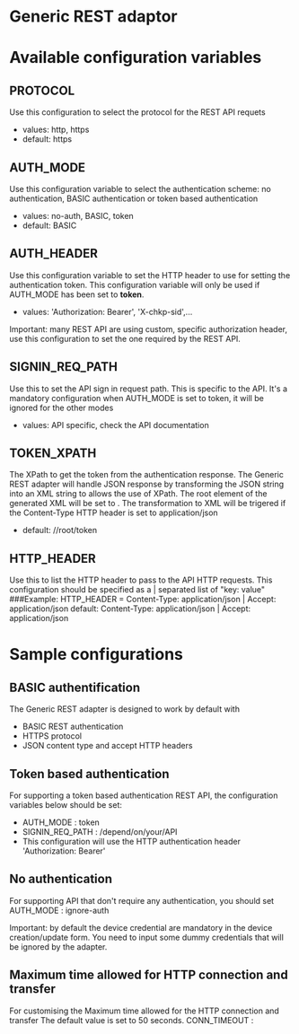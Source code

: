 Generic REST adaptor
====================

# Available configuration variables

## PROTOCOL
Use this configuration to select the protocol for the REST API requets
* values: http, https
* default: https 

## AUTH_MODE
Use this configuration variable to select the authentication scheme: no authentication, BASIC authentication or token based authentication
* values: no-auth, BASIC, token
* default: BASIC 

## AUTH_HEADER
Use this configuration variable to set the HTTP header to use for setting the authentication token.
This configuration variable will only be used if AUTH_MODE has been set to **token**.
* values: 'Authorization: Bearer',  'X-chkp-sid',...

Important: many REST API are using custom, specific authorization header, use this configuration to set the one required by the REST API.

## SIGNIN_REQ_PATH
Use this to set the API sign in request path. This is specific to the API.
It's a mandatory configuration when AUTH_MODE is set to token, it will be ignored for the other modes
* values: API specific, check the API documentation

## TOKEN_XPATH
The XPath to get the token from the authentication response.
The Generic REST adapter will handle JSON response by transforming the JSON string into an XML string to allows the use of XPath. The root element of the generated XML will be set to <root>.
The transformation to XML will be trigered if the Content-Type HTTP header is set to application/json
* default: //root/token

## HTTP_HEADER
Use this to list the HTTP header to pass to the API HTTP requests.
This configuration should be specified as a | separated list of "key: value"
###Example:
HTTP_HEADER = Content-Type: application/json | Accept: application/json
default: Content-Type: application/json | Accept: application/json
 

# Sample configurations
## BASIC authentification
The Generic REST adapter is designed to work by default with 
* BASIC REST authentication
* HTTPS protocol
* JSON content type and accept HTTP headers

## Token based authentication
For supporting a token based authentication REST API, the configuration variables below should be set:
* AUTH_MODE : token
* SIGNIN_REQ_PATH : /depend/on/your/API
* This configuration will use the HTTP authentication header 'Authorization: Bearer'

## No authentication
For supporting API that don't require any authentication, you should set 
AUTH_MODE : ignore-auth

Important: by default the device credential are mandatory in the device creation/update form.
You need to input some dummy credentials that will be ignored by the adapter.

## Maximum time allowed for HTTP connection and transfer
For customising the Maximum time allowed for the HTTP connection and transfer
The default value is set to 50 seconds.
CONN_TIMEOUT : <an integer>

